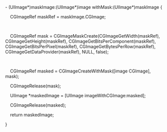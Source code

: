 <span class="s1">- (</span><span class="s2">UIImage</span><span
class="s1">\*)maskImage:(</span><span class="s2">UIImage</span><span
class="s1">\*)image withMask:(</span><span
class="s2">UIImage</span><span class="s1">\*)maskImage {</span>

<span class="s1">    </span><span class="s2">CGImageRef</span><span
class="s1"> maskRef = maskImage.</span><span
class="s2">CGImage</span><span class="s1">;</span>

<span class="s1">    </span>

<span class="s3">    </span><span class="s2">CGImageRef</span><span
class="s3"> mask = </span><span class="s1">CGImageMaskCreate</span><span
class="s3">(</span><span class="s1">CGImageGetWidth</span><span
class="s3">(maskRef), </span><span
class="s1">CGImageGetHeight</span><span class="s3">(maskRef),
</span><span class="s1">CGImageGetBitsPerComponent</span><span
class="s3">(maskRef), </span><span
class="s1">CGImageGetBitsPerPixel</span><span class="s3">(maskRef),
</span><span class="s1">CGImageGetBytesPerRow</span><span
class="s3">(maskRef), </span><span
class="s1">CGImageGetDataProvider</span><span class="s3">(maskRef),
</span><span class="s4">NULL</span><span class="s3">, </span><span
class="s4">false</span><span class="s3">);</span>

<span class="s1">    </span>

<span class="s1">    </span><span class="s2">CGImageRef</span><span
class="s1"> masked = </span><span
class="s5">CGImageCreateWithMask</span><span class="s1">(\[image
</span><span class="s5">CGImage</span><span class="s1">\], mask);</span>

<span class="s3">    </span><span class="s1">CGImageRelease</span><span
class="s3">(mask);</span>

<span class="s1">    </span><span class="s2">UIImage</span><span
class="s1"> \*maskedImage = \[</span><span
class="s2">UIImage</span><span class="s1"> </span><span
class="s5">imageWithCGImage</span><span class="s1">:masked\];</span>

<span class="s3">    </span><span class="s1">CGImageRelease</span><span
class="s3">(masked);</span>

<span class="s1">    </span><span class="s4">return</span><span
class="s1"> maskedImage;</span>

<span class="s1">}</span>
